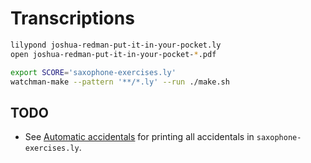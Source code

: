 # Transcriptions

```bash
lilypond joshua-redman-put-it-in-your-pocket.ly
open joshua-redman-put-it-in-your-pocket-*.pdf
```

```bash
export SCORE='saxophone-exercises.ly'
watchman-make --pattern '**/*.ly' --run ./make.sh
```

## TODO

* See [Automatic accidentals](http://lilypond.org/doc/v2.18/Documentation/notation/displaying-pitches#automatic-accidentals)
  for printing all accidentals in `saxophone-exercises.ly`.
